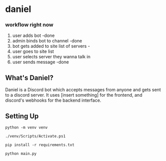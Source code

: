 # daniel

### workflow right now
1. user adds bot -done
2. admin binds bot to channel -done
3. bot gets added to site list of servers -
4. user goes to site list
5. user selects server they wanna talk in 
6. user sends message -done

## What's Daniel?
Daniel is a Discord bot which accepts messages from anyone and gets sent to a discord server. It uses [insert something] for the frontend, and discord's webhooks for the backend interface.

## Setting Up
```python -m venv venv```

```./venv/Scripts/Activate.ps1```

```pip install -r requirements.txt```

```python main.py```